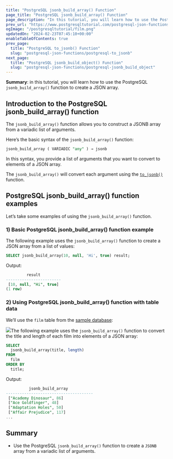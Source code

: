 ```yaml
---
title: "PostgreSQL jsonb_build_array() Function"
page_title: "PostgreSQL jsonb_build_array() Function"
page_description: "In this tutorial, you will learn how to use the PostgreSQL jsonb_build_array() function to create a JSON array."
prev_url: "https://www.postgresqltutorial.com/postgresql-json-functions/postgresql-jsonb_build_array/"
ogImage: "/postgresqltutorial/film.png"
updatedOn: "2024-02-23T07:45:10+00:00"
enableTableOfContents: true
prev_page: 
  title: "PostgreSQL to_jsonb() Function"
  slug: "postgresql-json-functions/postgresql-to_jsonb"
next_page: 
  title: "PostgreSQL jsonb_build_object() Function"
  slug: "postgresql-json-functions/postgresql-jsonb_build_object"
---
```





**Summary**: in this tutorial, you will learn how to use the PostgreSQL `jsonb_build_array()` function to create a JSON array.


## Introduction to the PostgreSQL jsonb\_build\_array() function

The `jsonb_build_array()` function allows you to construct a JSONB array from a variadic list of arguments.

Here’s the basic syntax of the `jsonb_build_array()` function:


```sql
jsonb_build_array ( VARIADIC "any" ) → jsonb
```
In this syntax, you provide a list of arguments that you want to convert to elements of a JSON array.

The `jsonb_build_array()` will convert each argument using the [`to_jsonb()`](postgresql-to_jsonb) function.


## PostgreSQL jsonb\_build\_array() function examples

Let’s take some examples of using the `jsonb_build_array()` function.


### 1\) Basic PostgreSQL jsonb\_build\_array() function example

The following example uses the `jsonb_build_array()` function to create a JSON array from a list of values:


```sql
SELECT jsonb_build_array(10, null, 'Hi', true) result;
```
Output:


```sql
         result
------------------------
 [10, null, "Hi", true]
(1 row)
```

### 2\) Using PostgreSQL jsonb\_build\_array() function with table data

We’ll use the `film` table from the [sample database](../postgresql-getting-started/postgresql-sample-database):

![](/postgresqltutorial/film.png)The following example uses the `jsonb_build_array()` function to convert the title and length of each film into elements of a JSON array:


```sql
SELECT 
  jsonb_build_array(title, length) 
FROM 
  film 
ORDER BY 
  title;
```
Output:


```sql
          jsonb_build_array
--------------------------------------
 ["Academy Dinosaur", 86]
 ["Ace Goldfinger", 48]
 ["Adaptation Holes", 50]
 ["Affair Prejudice", 117]
...
```

## Summary

* Use the PostgreSQL `jsonb_build_array()` function to create a `JSONB` array from a variadic list of arguments.

